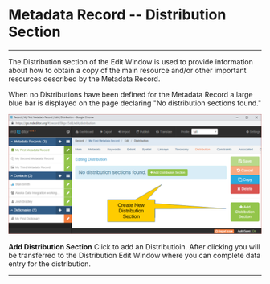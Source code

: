 # Metadata Record -- Distribution Section
---

The <span class="md-section">Distribution</span> section of the <span class="md-window">Edit Window</span> is used to provide information about how to obtain a copy of the main resource and/or other important resources described by the <span class="md-panel">Metadata Record</span>. 

When no <span class="md-panel">Distributions</span> have been defined for the <span class="md-panel">Metadata Record</span> a large blue bar is displayed on the page declaring "No distribution sections found."  

![Associated Section with no Associated Resources Defined](/assets/reference/edit-objects/metadata/distribution/distribution-start.png)

<strong class="btn btn-success btn-xs"> <i class="fa fa-plus"> </i> Add Distribution Section</strong> Click to add an <span class="md-panel">Distributioin</span>.  After clicking you will be transferred to the <span class="md-panel">Distribution</span> <span class="md-window">Edit Window</span> where you can complete data entry for the distribution.  

---
